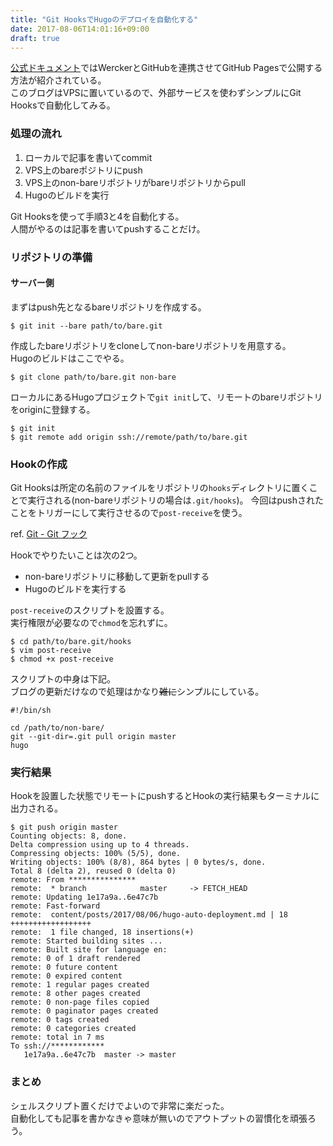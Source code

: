 ```yaml
---
title: "Git HooksでHugoのデプロイを自動化する"
date: 2017-08-06T14:01:16+09:00
draft: true
---
```


[公式ドキュメント](https://gohugo.io/hosting-and-deployment/deployment-with-wercker/)ではWerckerとGitHubを連携させてGitHub Pagesで公開する方法が紹介されている。  
このブログはVPSに置いているので、外部サービスを使わずシンプルにGit Hooksで自動化してみる。

### 処理の流れ
1. ローカルで記事を書いてcommit
2. VPS上のbareポジトリにpush
3. VPS上のnon-bareリポジトリがbareリポジトリからpull
4. Hugoのビルドを実行

Git Hooksを使って手順3と4を自動化する。  
人間がやるのは記事を書いてpushすることだけ。

### リポジトリの準備

#### サーバー側
まずはpush先となるbareリポジトリを作成する。

```
$ git init --bare path/to/bare.git
```

作成したbareリポジトリをcloneしてnon-bareリポジトリを用意する。  
Hugoのビルドはここでやる。
```
$ git clone path/to/bare.git non-bare
```

ローカルにあるHugoプロジェクトで`git init`して、リモートのbareリポジトリをoriginに登録する。
```
$ git init
$ git remote add origin ssh://remote/path/to/bare.git
```

### Hookの作成
Git Hooksは所定の名前のファイルをリポジトリの`hooks`ディレクトリに置くことで実行される(non-bareリポジトリの場合は`.git/hooks`)。
今回はpushされたことをトリガーにして実行させるので`post-receive`を使う。

ref. [Git - Git フック](https://git-scm.com/book/ja/v2/Git-%E3%81%AE%E3%82%AB%E3%82%B9%E3%82%BF%E3%83%9E%E3%82%A4%E3%82%BA-Git-%E3%83%95%E3%83%83%E3%82%AF)

Hookでやりたいことは次の2つ。

- non-bareリポジトリに移動して更新をpullする
- Hugoのビルドを実行する

`post-receive`のスクリプトを設置する。  
実行権限が必要なので`chmod`を忘れずに。

```
$ cd path/to/bare.git/hooks
$ vim post-receive
$ chmod +x post-receive
```

スクリプトの中身は下記。  
ブログの更新だけなので処理はかなり~~雑に~~シンプルにしている。

```
#!/bin/sh

cd /path/to/non-bare/
git --git-dir=.git pull origin master
hugo
```

### 実行結果
Hookを設置した状態でリモートにpushするとHookの実行結果もターミナルに出力される。

```
$ git push origin master
Counting objects: 8, done.
Delta compression using up to 4 threads.
Compressing objects: 100% (5/5), done.
Writing objects: 100% (8/8), 864 bytes | 0 bytes/s, done.
Total 8 (delta 2), reused 0 (delta 0)
remote: From ***************
remote:  * branch            master     -> FETCH_HEAD
remote: Updating 1e17a9a..6e47c7b
remote: Fast-forward
remote:  content/posts/2017/08/06/hugo-auto-deployment.md | 18 ++++++++++++++++++
remote:  1 file changed, 18 insertions(+)
remote: Started building sites ...
remote: Built site for language en:
remote: 0 of 1 draft rendered
remote: 0 future content
remote: 0 expired content
remote: 1 regular pages created
remote: 8 other pages created
remote: 0 non-page files copied
remote: 0 paginator pages created
remote: 0 tags created
remote: 0 categories created
remote: total in 7 ms
To ssh://************
   1e17a9a..6e47c7b  master -> master
```

### まとめ
シェルスクリプト置くだけでよいので非常に楽だった。  
自動化しても記事を書かなきゃ意味が無いのでアウトプットの習慣化を頑張ろう。
